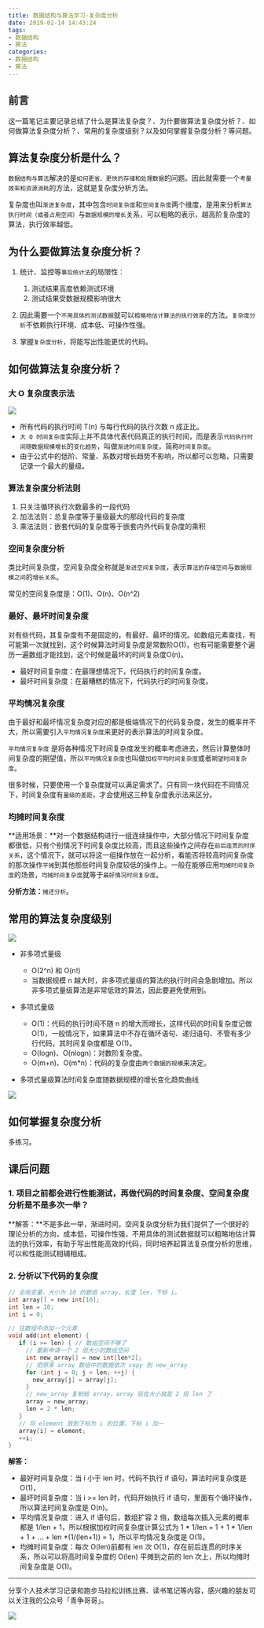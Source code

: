 ```yaml
---
title: 数据结构与算法学习-复杂度分析
date: 2019-02-14 14:43:24
tags:
- 数据结构
- 算法
categories:
- 数据结构
- 算法
---
```



## 前言

这一篇笔记主要记录总结了什么是算法复杂度？、为什要做算法复杂度分析？、如何做算法复杂度分析？、常用的复杂度级别？以及如何掌握复杂度分析？等问题。


## 算法复杂度分析是什么？

`数据结构与算法`解决的是`如何更省、更快的存储和处理数据`的问题。因此就需要一个`考量效率和资源消耗`的方法，这就是复杂度分析方法。

<!-- more -->


复杂度也叫`渐进复杂度`，其中包含`时间复杂度`和`空间复杂度`两个维度，是用来分析`算法执行时间（或者占用空间）`与`数据规模的增长`关系，可以粗略的表示，越高阶复杂度的算法，执行效率越低。

## 为什么要做算法复杂度分析？

1. 统计、监控等`事后统计法`的局限性：
	1. 测试结果高度依赖测试环境
	2. 测试结果受数据规模影响很大

2. 因此需要一个`不用具体的测试数据`就可以`粗略地估计算法的执行效率`的方法。`复杂度分析`不依赖执行环境、成本低、可操作性强。
3. 掌握`复杂度分析`，将能写出性能更优的代码。


## 如何做算法复杂度分析？

### 大 O 复杂度表示法

![](https://blogimages-1254431338.cos.ap-shenzhen-fsi.myqcloud.com/22900968aa2b190072c985a08b0e92ef.png)

- 所有代码的执行时间 T(n) 与每行代码的执行次数 n 成正比。
- `大 O 时间复杂度`实际上并不具体代表代码真正的执行时间，而是表示`代码执行时间随数据规模增长`的`变化趋势`，叫做`渐进时间复杂度`，简称`时间复杂度`。
- 由于公式中的低阶、常量、系数对增长趋势不影响，所以都可以忽略，只需要记录一个最大的量级。

### 算法复杂度分析法则

1. 只关注循环执行次数最多的一段代码
2. 加法法则：总复杂度等于量级最大的那段代码的复杂度
3. 乘法法则：嵌套代码的复杂度等于嵌套内外代码复杂度的乘积

### 空间复杂度分析

类比时间复杂度，空间复杂度全称就是`渐进空间复杂度`，表示`算法的存储空间`与`数据规模之间`的`增长关系`。

常见的空间复杂度是：O(1)、O(n)、O(n^2)

### 最好、最坏时间复杂度

对有些代码，其复杂度有不是固定的，有最好、最坏的情况。如数组元素查找，有可能第一次就找到，这个时候算法时间复杂度是常数阶O(1)，也有可能需要整个遍历一遍数组才能找到，这个时候是最坏的时间复杂度O(n)。

- 最好时间复杂度：在最理想情况下，代码执行的时间复杂度。
- 最坏时间复杂度：在最糟糕的情况下，代码执行的时间复杂度。

### 平均情况复杂度

由于最好和最坏情况复杂度对应的都是极端情况下的代码复杂度，发生的概率并不大，所以需要引入`平均情况复杂度`来更好的表示算法的时间复杂度。

`平均情况复杂度` 是将各种情况下时间复杂度发生的概率考虑进去，然后计算整体时间复杂度的期望值，所以`平均情况复杂度`也叫做`加权平均时间复杂度`或者`期望时间复杂度`。

很多时候，只要使用一个复杂度就可以满足需求了。只有同一块代码在不同情况下，时间复杂度有`量级的差距`，才会使用这三种复杂度表示法来区分。

### 均摊时间复杂度

**适用场景：**对一个数据结构进行一组连续操作中，大部分情况下时间复杂度都很低，只有个别情况下时间复杂度比较高，而且这些操作之间存在`前后连贯的时序关系`，这个情况下，就可以将这一组操作放在一起分析，看能否将较高时间复杂度的那次操作`平摊`到其他那些时间复杂度较低的操作上。一般在能够应用`均摊时间复杂度`的场景，`均摊时间复杂度`就等于`最好情况时间复杂度`。

**分析方法：**`摊还分析`。


## 常用的算法复杂度级别

![](https://blogimages-1254431338.cos.ap-shenzhen-fsi.myqcloud.com/ComplexLevel.jpg)

- 非多项式量级
	- O(2^n) 和 O(n!)
	- 当数据规模 n 越大时，非多项式量级的算法的执行时间会急剧增加。所以非多项式量级算法是非常低效的算法，因此要避免使用到。
- 多项式量级
	- O(1)：代码的执行时间不随 n 的增大而增长，这样代码的时间复杂度记做 O(1)，一般情况下，如果算法中不存在循环语句、递归语句、不管有多少行代码，其时间复杂度都是 O(1)。
	- O(logn)、O(nlogn)：对数阶复杂度。
	- O(m+n)、O(m*n)：代码的复杂度由`两个数据的规模`来决定。

- 多项式量级算法时间复杂度随数据规模的增长变化趋势曲线

![](https://blogimages-1254431338.cos.ap-shenzhen-fsi.myqcloud.com/497a3f120b7debee07dc0d03984faf04.jpg)

## 如何掌握复杂度分析

多练习。


## 课后问题

### 1. 项目之前都会进行性能测试，再做代码的时间复杂度、空间复杂度分析是不是多次一举？

**解答：**不是多此一举，渐进时间，空间复杂度分析为我们提供了一个很好的理论分析的方向，成本低，可操作性强，不用具体的测试数据就可以粗略地估计算法的执行效率，有助于写出性能高效的代码，同时培养起算法复杂度分析的思维，可以和性能测试相辅相成。


### 2. 分析以下代码的复杂度

```C
// 全局变量，大小为 10 的数组 array，长度 len，下标 i。
int array[] = new int[10]; 
int len = 10;
int i = 0;

// 往数组中添加一个元素
void add(int element) {
   if (i >= len) { // 数组空间不够了
     // 重新申请一个 2 倍大小的数组空间
     int new_array[] = new int[len*2];
     // 把原来 array 数组中的数据依次 copy 到 new_array
     for (int j = 0; j < len; ++j) {
       new_array[j] = array[j];
     }
     // new_array 复制给 array，array 现在大小就是 2 倍 len 了
     array = new_array;
     len = 2 * len;
   }
   // 将 element 放到下标为 i 的位置，下标 i 加一
   array[i] = element;
   ++i;
}
```

**解答：**

- 最好时间复杂度：当 i 小于 len 时，代码不执行 if 语句，算法时间复杂度是 O(1)，
- 最坏时间复杂度：当 i >= len 时，代码开始执行 if 语句，里面有个循环操作，所以算法时间复杂度是 O(n)。
- 平均情况复杂度：进入 if 语句后，数组扩容 2 倍，数组每次插入元素的概率都是 1/len + 1，所以根据加权时间复杂度计算公式为 1 * 1/len + 1 + 1 * 1/len + 1 + ... + len *(1/(len+1)) = 1，所以平均情况复杂度是 O(1)。
- 均摊时间复杂度：每次 O(len)前都有 len 次 O(1)，存在前后连贯的时序关系，所以可以将高时间复杂度的 O(len) 平摊到之前的 len 次上，所以均摊时间复杂度是 O(1)。

***

分享个人技术学习记录和跑步马拉松训练比赛、读书笔记等内容，感兴趣的朋友可以关注我的公众号「青争哥哥」。

![](https://blogimages-1254431338.cos.ap-shenzhen-fsi.myqcloud.com/qrcode_for_gh_0be790c1f754_258.jpg)